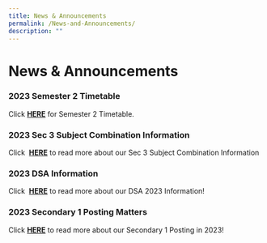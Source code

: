 ```yaml
---
title: News & Announcements
permalink: /News-and-Announcements/
description: ""
---
```

# News &amp; Announcements

### 2023 Semester 2 Timetable
Click&nbsp;<b>[HERE](https://staging.d1ogoujxhze821.amplifyapp.com/students/Current-Students/School-Timetable/)</b> for Semester 2 Timetable.

### 2023 Sec 3 Subject Combination Information 

Click&nbsp; <b>[HERE](https://www.northbrookssec.moe.edu.sg/parents/sec-3-subject-combination-information/)</b>&nbsp;to read more about our Sec 3 Subject Combination Information

### 2023 DSA Information 

Click&nbsp; <b>[HERE](https://www.northbrookssec.moe.edu.sg/about-us/Admissions/DSA-at-Northbrooks/)</b>&nbsp;to read more about our DSA 2023 Information!


### 2023 Secondary 1 Posting Matters

Click&nbsp;[<b>HERE</b>](/parents/Sec-One-2023-Posting-Matters/Sec-One-2023-Posting-Matters/)&nbsp;to read more about our Secondary 1 Posting in 2023!